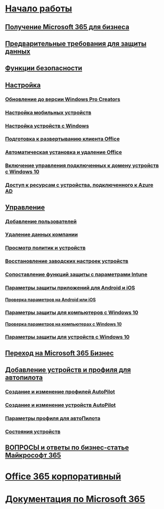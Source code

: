 # [Начало работы](microsoft-365-business-overview.md)
## [Получение Microsoft 365 для бизнеса](sign-up.md)
## [Предварительные требования для защиты данных](pre-requisites-for-data-protection.md)
## [Функции безопасности](security-features.md)
## [Настройка](set-up.md)
### [Обновление до версии Windows Pro Creators](upgrade-to-windows-pro-creators-update.md)
### [Настройка мобильных устройств](set-up-mobile-devices.md)
### [Настройка устройств с Windows](set-up-windows-devices.md)
### [Подготовка к развертыванию клиента Office](prepare-for-office-client-deployment.md)
### [Автоматическая установка и удаление Office](auto-install-or-uninstall-office.md)
### [Включение управления подключенных к домену устройств с Windows 10](manage-windows-devices.md)
### [Доступ к ресурсам с устройства, подключенного к Azure AD](access-resources.md)
## [Управление](manage.md)
### [Добавление пользователей](add-users-m365b.md)
### [Удаление данных компании](remove-company-data.md)
### [Просмотр политик и устройств](view-policies-and-devices.md)
### [Восстановление заводских настроек устройств](reset-devices-to-factory-settings.md)
### [Сопоставление функций защиты с параметрами Intune](map-protection-features-to-intune-settings.md)
### [Параметры защиты приложений для Android и iOS](app-protection-settings-for-android-and-ios.md)
#### [Проверка параметров на Android или iOS](validate-settings-on-android-or-ios.md)
### [Параметры защиты для компьютеров с Windows 10](protection-settings-for-windows-10-pcs.md)
#### [Проверка параметров на компьютерах с Windows 10](validate-settings-on-windows-10-pcs.md)
### [Параметры защиты для устройств с Windows 10](protection-settings-for-windows-10-devices.md)
## [Переход на Microsoft 365 Бизнес](migrate-to-microsoft-365-business.md)
## [Добавление устройств и профиля для автопилота](add-autopilot-devices-and-profile.md)
### [Создание и изменение профилей AutoPilot](create-and-edit-autopilot-profiles.md)
### [Создание и изменение устройств AutoPilot](create-and-edit-autopilot-devices.md)
### [Параметры профиля для автоПилота](autopilot-profile-settings.md)
### [Состояния устройств](device-states.md)
## [ВОПРОСЫ и ответы по бизнес-статье Майкрософт 365](support/microsoft-365-business-faqs.md)
# [Office 365 корпоративный](https://docs.microsoft.com/office365/enterprise)
# [Документация по Microsoft 365](https://docs.microsoft.com/microsoft-365)
